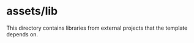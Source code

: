 # assets/lib

This directory contains libraries from external projects that the template depends on. 
